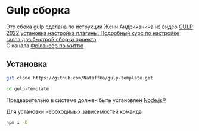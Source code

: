 # Gulp сборка
Это сбока gulp сделана по иструкции Жени Андриканича из видео [GULP 2022 установка настройка плагины. Подробный курс по настройке галпа для быстрой сборки проекта](https://youtu.be/jU88mLuLWlk).  
С канала [Фрілансер по життю](https://www.youtube.com/channel/UCedskVwIKiZJsO8XdJdLKnA)

## Установка

```bash
git clone https://github.com/Nataffka/gulp-template.git
```

```bash
cd gulp-template
```

Предварительно в системе должен быть установлен [Node.js®](https://nodejs.org/)

Для установки необходимых зависимостей команда

```bash
npm i -D
```



